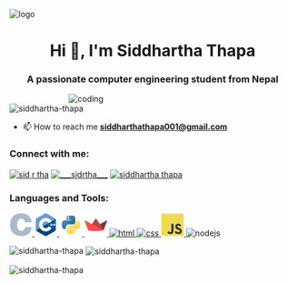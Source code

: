 ![logo](https://github.com/Siddhartha-Thapa/Siddhartha-Thapa/blob/main/siddhartha%20thapa.png)
<h1 align="center">Hi 👋, I'm Siddhartha Thapa</h1>
<h3 align="center">A passionate computer engineering student from Nepal</h3>
<img align="right"alt="coding"width="400"src="https://user-images.githubusercontent.com/55389276/140866485-8fb1c876-9a8f-4d6a-98dc-08c4981eaf70.gif">

<p align="left"> <img src="https://komarev.com/ghpvc/?username=siddhartha-thapa&label=Profile%20views&color=0e75b6&style=flat" alt="siddhartha-thapa" /> </p>

- 📫 How to reach me **siddharthathapa001@gmail.com**

<h3 align="left">Connect with me:</h3>
<p align="left">
<a href="https://fb.com/sid r tha" target="blank"><img align="center" src="https://raw.githubusercontent.com/rahuldkjain/github-profile-readme-generator/master/src/images/icons/Social/facebook.svg" alt="sid r tha" height="30" width="40" /></a>
<a href="https://instagram.com/___sidrtha___" target="blank"><img align="center" src="https://raw.githubusercontent.com/rahuldkjain/github-profile-readme-generator/master/src/images/icons/Social/instagram.svg" alt="___sidrtha___" height="30" width="40" /></a>
<a href="https://www.youtube.com/c/siddhartha thapa" target="blank"><img align="center" src="https://raw.githubusercontent.com/rahuldkjain/github-profile-readme-generator/master/src/images/icons/Social/youtube.svg" alt="siddhartha thapa" height="30" width="40" /></a>
</p>

<h3 align="left">Languages and Tools:</h3>
<p align="left"> <a href="https://www.cprogramming.com/" target="_blank" rel="noreferrer"> <img src="https://raw.githubusercontent.com/devicons/devicon/master/icons/c/c-original.svg" alt="c" width="40" height="40"/> </a> <a href="https://www.w3schools.com/cpp/" target="_blank" rel="noreferrer"> <img src="https://raw.githubusercontent.com/devicons/devicon/master/icons/cplusplus/cplusplus-original.svg" alt="cplusplus" width="40" height="40"/> </a><a href="https://www.w3schools.com/python/" target="_blank" rel="noreferrer"> <img src="https://raw.githubusercontent.com/devicons/devicon/master/icons/python/python-original.svg" alt="python" width="40" height="40"/> </a> <a href="https://streamlit.io/" target="_blank" rel="noreferrer"> <img src="https://raw.githubusercontent.com/devicons/devicon/master/icons/streamlit/streamlit-original.svg" alt="streamlit" width="40" height="40"/> </a><a href="https://www.w3schools.com/html/" target="_blank" rel="noreferrer"> <img src="https://static.vecteezy.com/system/resources/previews/013/313/458/non_2x/html-icon-3d-rendering-illustration-vector.jpg" alt="html" width="40" height="40"/> </a><a href="https://www.w3schools.com/css/" target="_blank" rel="noreferrer"> <img src="https://encrypted-tbn0.gstatic.com/images?q=tbn:ANd9GcSJDwBd9LoQzBAZigXXxzQ0kKn6TwyrE0Y7Rg&s" alt="css" width="40" height="40"/> </a><a href="https://www.w3schools.com/javascript/" target="_blank" rel="noreferrer"> <img src="https://raw.githubusercontent.com/devicons/devicon/master/icons/javascript/javascript-original.svg" alt="javascript" width="40" height="40"/> </a>
<img src="https://images.seeklogo.com/logo-png/27/1/node-js-logo-png_seeklogo-273749.png" alt="nodejs" width="40" height="40"/>
</p>

<p><img align="left" src="https://github-readme-stats.vercel.app/api/top-langs?username=siddhartha-thapa&show_icons=true&locale=en&layout=compact" alt="siddhartha-thapa" /></p>

<p>&nbsp;<img align="center" src="https://github-readme-stats.vercel.app/api?username=siddhartha-thapa&show_icons=true&locale=en" alt="siddhartha-thapa" /></p>

<p><img align="center" src="https://github-readme-streak-stats.herokuapp.com/?user=siddhartha-thapa&" alt="siddhartha-thapa" /></p>
